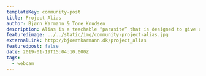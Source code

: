 ```yaml
---
templateKey: community-post
title: Project Alias
author: Bjørn Karmann & Tore Knudsen
description: Alias is a teachable “parasite” that is designed to give users more control over their smart assistants, both when it comes to customisation and privacy. 
featuredimage: ../../static/img/community-project-alias.jpg
externalLink: http://bjoernkarmann.dk/project_alias
featuredpost: false
date: 2019-01-19T15:04:10.000Z
tags:
  - webcam
---
```

